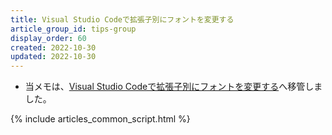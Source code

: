 ```yaml
---
title: Visual Studio Codeで拡張子別にフォントを変更する
article_group_id: tips-group
display_order: 60
created: 2022-10-30
updated: 2022-10-30
---
```

- 当メモは、[Visual Studio Codeで拡張子別にフォントを変更する](https://thinktwice.tech/it/vscode/change_font_by_extension_in_vscode/)へ移管しました。

{% include articles_common_script.html %}
